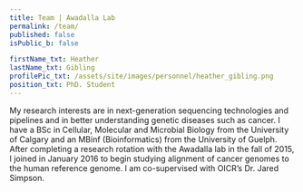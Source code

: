 ```yaml
---
title: Team | Awadalla Lab
permalink: /team/
published: false
isPublic_b: false

firstName_txt: Heather
lastName_txt: Gibling
profilePic_txt: /assets/site/images/personnel/heather_gibling.png
position_txt: PhD. Student
---
```


My research interests are in next-generation sequencing technologies and pipelines and in better understanding genetic diseases such as cancer. I have a BSc in Cellular, Molecular and Microbial Biology from the University of Calgary and an MBinf (Bioinformatics) from the University of Guelph. After completing a research rotation with the Awadalla lab in the fall of 2015, I joined in January 2016 to begin studying alignment of cancer genomes to the human reference genome. I am co-supervised with OICR’s Dr. Jared Simpson.
